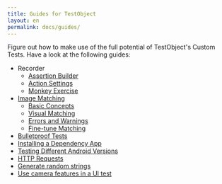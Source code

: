 ```yaml
---
title: Guides for TestObject
layout: en
permalink: docs/guides/
---
```


Figure out how to make use of the full potential of TestObject's Custom Tests. Have a look at the following guides:

+ Recorder
	<ul>
		<li><a href="/docs/guides/recorder/assertion-builder">Assertion Builder</a></li>
		<li><a href="/docs/guides/recorder/action-settings">Action Settings</a></li>
		<li><a href="/docs/guides/recorder/monkey-exercise">Monkey Exercise</a></li>
	</ul>
+ <a href="/docs/guides/image-matching/">Image Matching</a>
	<ul>
		<li><a href="/docs/guides/image-matching#basic-concepts">Basic Concepts</a></li>
		<li><a href="/docs/guides/image-matching#visual-matching-in-continuous">Visual Matching</a></li>
		<li><a href="/docs/guides/image-matching#errors-and-warnings">Errors and Warnings</a></li>
		<li><a href="/docs/guides/image-matching#fine-tune-matching">Fine-tune Matching</a></li>
	</ul>
+ <a href="/docs/guides/bulletproof-tests">Bulletproof Tests</a>
+ <a href="/docs/guides/dependencies">Installing a Dependency App</a>
+ <a href="/docs/guides/android-versions">Testing Different Android Versions</a>
+ <a href="/docs/guides/http">HTTP Requests</a>
+ <a href="/docs/guides/random-strings">Generate random strings</a>
+ <a href="/docs/guides/camera">Use camera features in a UI test</a>
